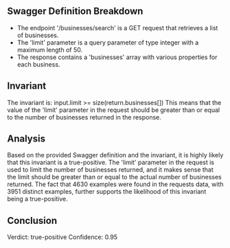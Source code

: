 ## Swagger Definition Breakdown
- The endpoint '/businesses/search' is a GET request that retrieves a list of businesses.
- The 'limit' parameter is a query parameter of type integer with a maximum length of 50.
- The response contains a 'businesses' array with various properties for each business.

## Invariant
The invariant is: input.limit >= size(return.businesses[])
This means that the value of the 'limit' parameter in the request should be greater than or equal to the number of businesses returned in the response.

## Analysis
Based on the provided Swagger definition and the invariant, it is highly likely that this invariant is a true-positive. The 'limit' parameter in the request is used to limit the number of businesses returned, and it makes sense that the limit should be greater than or equal to the actual number of businesses returned. The fact that 4630 examples were found in the requests data, with 3951 distinct examples, further supports the likelihood of this invariant being a true-positive.

## Conclusion
Verdict: true-positive
Confidence: 0.95
